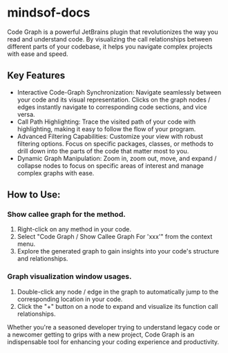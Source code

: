 # mindsof-docs

Code Graph is a powerful JetBrains plugin that revolutionizes the way you read and understand code. By visualizing the call relationships between different parts of your codebase, it helps you navigate complex projects with ease and speed.

## Key Features
- Interactive Code-Graph Synchronization: Navigate seamlessly between your code and its visual representation. Clicks on the graph nodes / edges instantly navigate to corresponding code sections, and vice versa.
- Call Path Highlighting: Trace the visited path of your code with highlighting, making it easy to follow the flow of your program.
- Advanced Filtering Capabilities: Customize your view with robust filtering options. Focus on specific packages, classes, or methods to drill down into the parts of the code that matter most to you.
- Dynamic Graph Manipulation: Zoom in, zoom out, move, and expand / collapse nodes to focus on specific areas of interest and manage complex graphs with ease.

## How to Use:
### Show callee graph for the method.
1. Right-click on any method in your code.
2. Select "Code Graph / Show Callee Graph For 'xxx'" from the context menu.
3. Explore the generated graph to gain insights into your code's structure and relationships.


### Graph visualization window usages.
1. Double-click any node / edge in the graph to automatically jump to the corresponding location in your code.
2. Click the "+" button on a node to expand and visualize its function call relationships.

Whether you're a seasoned developer trying to understand legacy code or a newcomer getting to grips with a new project, Code Graph is an indispensable tool for enhancing your coding experience and productivity.
